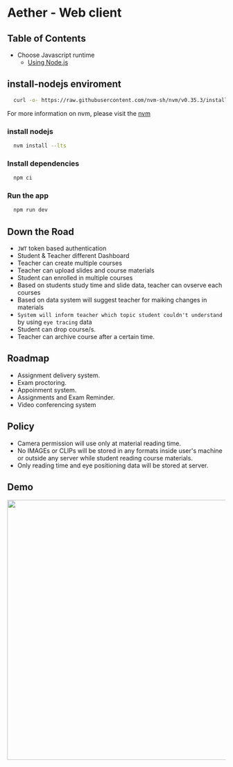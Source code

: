 # Aether - Web client

## Table of Contents

- Choose Javascript runtime
  <!-- - [install Bun.js](#install-bunjs) -->
  - [Using Node.js](#using-nodejs)

<!-- # install-bunjs enviroment

## install bun.js
```bash
  curl -fsSL https://bun.sh/install | bash
```
For more information on Bun.js, please visit the [Bun.js](https://bun.sh) website or github repo [Bun.js](https://github.com/oven-sh/bun#install)

## Install dependencies
```bash
  bun install
```
## Run the app
```bash
  bun run dev
``` -->

## install-nodejs enviroment

```bash
  curl -o- https://raw.githubusercontent.com/nvm-sh/nvm/v0.35.3/install.sh | bash
```

For more information on nvm, please visit the [nvm](https://github.com/nvm-sh/nvm)

### install nodejs

```bash
  nvm install --lts
```

### Install dependencies

```bash
  npm ci
```

### Run the app

```bash
  npm run dev
```

## Down the Road

- `JWT` token based authentication
- Student & Teacher different Dashboard
- Teacher can create multiple courses
- Teacher can upload slides and course materials
- Student can enrolled in multiple courses
- Based on students study time and slide data, teacher can ovserve each courses
- Based on data system will suggest teacher for maiking changes in materials
- `System will inform teacher which topic student couldn't understand` by using `eye tracing` data
- Student can drop course/s.
- Teacher can archive course after a certain time.

## Roadmap

- Assignment delivery system.
- Exam proctoring.
- Appoinment system.
- Assignments and Exam Reminder.
- Video conferencing system

## Policy

- Camera permission will use only at material reading time.
- No IMAGEs or CLIPs will be stored in any formats inside user's machine or outside any server while student reading course materials.
- Only reading time and eye positioning data will be stored at server.

## Demo

 <img height=600 src="../assets/demo_student.gif"/>
